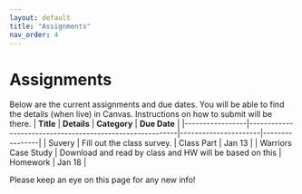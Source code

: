 ```yaml
---
layout: default
title: "Assignments"
nav_order: 4
---
```


# Assignments

Below are the current assignments and due dates. You will be able to find the details (when live) in Canvas. Instructions on how to submit will be there.
| **Title**       | **Details**                                              | **Category**         | **Due Date**   |
|-----------------|----------------------------------------------------------|----------------------|----------------|
| Suvery | Fill out the class survey.                                        |  Class Part       | Jan 13         |
| Warriors Case Study    | Download and read by class and HW will be based on this | Homework  | Jan   18      |

Please keep an eye on this page for any new info!
